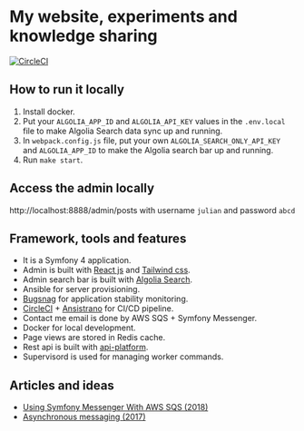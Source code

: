 # My website, experiments and knowledge sharing
[![CircleCI](https://circleci.com/gh/liweiyi88/julianli/tree/master.svg?style=svg)](https://circleci.com/gh/liweiyi88/julianli/tree/master)

## How to run it locally
1. Install docker.
2. Put your `ALGOLIA_APP_ID` and `ALGOLIA_API_KEY` values in the `.env.local` file to make Algolia Search data sync up and running.
3. In `webpack.config.js` file, put your own `ALGOLIA_SEARCH_ONLY_API_KEY` and `ALGOLIA_APP_ID` to make the Algolia search bar up and running. 
3. Run `make start`.

## Access the admin locally
http://localhost:8888/admin/posts with username `julian` and password `abcd`

## Framework, tools and features
* It is a Symfony 4 application.
* Admin is built with [React js](https://reactjs.org/) and [Tailwind css](https://tailwindcss.com/).
* Admin search bar is built with [Algolia Search](https://www.algolia.com/).
* Ansible for server provisioning.
* [Bugsnag](https://www.bugsnag.com/) for application stability monitoring.
* [CircleCI](https://circleci.com/) + [Ansistrano](https://github.com/ansistrano/deploy) for CI/CD pipeline.
* Contact me email is done by AWS SQS + Symfony Messenger.
* Docker for local development.
* Page views are stored in Redis cache.
* Rest api is built with [api-platform](https://api-platform.com/).
* Supervisord is used for managing worker commands.
## Articles and ideas
* [Using Symfony Messenger With AWS SQS (2018)](http://julianli.co/posts/symfony-messenger-with-sqs)
* [Asynchronous messaging (2017)](https://medium.com/@weiyi.li713/integrate-web-application-with-external-systems-by-using-message-queue-ac201469c02d) 
